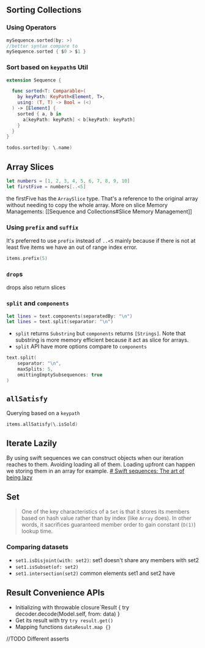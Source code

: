 ## Sorting Collections
### Using Operators
```Swift
mySequence.sorted(by: >)
//better syntax compare to
mySequence.sorted { $0 > $1 }
```
### Sort based on `keypath`s Util
```Swift
extension Sequence {

  func sorted<T: Comparable>(
    by keyPath: KeyPath<Element, T>,
    using: (T, T) -> Bool = (<)
  ) -> [Element] {
    sorted { a, b in
      a[keyPath: keyPath] < b[keyPath: keyPath]
    }
  }
}

todos.sorted(by: \.name)
```
## Array Slices
```Swift
let numbers = [1, 2, 3, 4, 5, 6, 7, 8, 9, 10]
let firstFive = numbers[..<5]
```
the firstFive has the `ArraySlice` type. That's a reference to the original array without needing to copy the whole array. 
More on slice Memory Managements: [[Sequence and Collections#Slice Memory Management]]
### Using `prefix` and `suffix`
It's preferred to use `prefix` instead of `..<5` mainly because if there is not at least five items we have an out of range index error.
```Swift
items.prefix(5)
```
### `drop`s
drops also return slices
### `split` and `components`
```Swift
let lines = text.components(separatedBy: "\n")
let lines = text.split(separator: "\n")
```
* `split` returns `Substring` but `components` returns `[Strings]`. Note that substring is more memory efficient because it act as slice for arrays.
* `split` API have more options compare to `components`
```Swift
text.split(
    separator: "\n",
    maxSplits: 5,
    omittingEmptySubsequences: true
)
```

## `allSatisfy`
Querying based on a `keypath`
```Swift
items.allSatisfy(\.isSold)
```
## Iterate Lazily
By using swift sequences we can construct objects when our iteration reaches to them. Avoiding loading all of them. Loading upfront can happen we storing them in an array for example.
[# Swift sequences: The art of being lazy](https://www.swiftbysundell.com/articles/swift-sequences-the-art-of-being-lazy/)

## Set
>One of the key characteristics of a `Set` is that it stores its members based on hash value rather than by index (like `Array` does). In other words, it sacrifices guaranteed member order to gain constant (`O(1)`) lookup time.
### Comparing datasets
* `set1.isDisjoint(with: set2)`: set1 doesn't share any members with set2
* `set1.isSubset(of: set2)`
* `set1.intersection(set2)` common elements set1 and set2 have

## Result Convenience APIs
* Initializing with throwable closure`Result { try decoder.decode(Model.self, from: data) }
* Get its result with try `try result.get()`
* Mapping functions `dataResult.map {}`

//TODO Different asserts